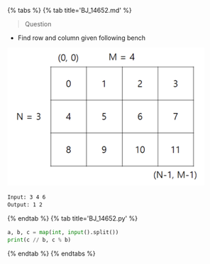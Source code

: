{% tabs %}
{% tab title='BJ_14652.md' %}

> Question

* Find row and column given following bench

![BJ_14652](images/20210228_143813.png)

```txt
Input: 3 4 6
Output: 1 2
```

{% endtab %}
{% tab title='BJ_14652.py' %}

```py
a, b, c = map(int, input().split())
print(c // b, c % b)
```

{% endtab %}
{% endtabs %}
